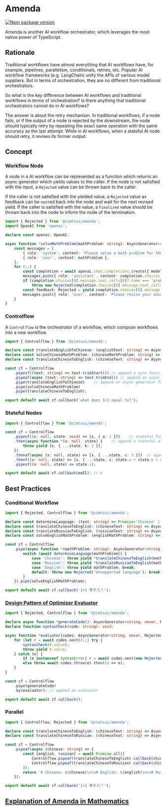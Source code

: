 # Amenda

[![Npm package version](https://img.shields.io/npm/v/@zimtsui/amenda?style=flat-square)](https://www.npmjs.com/package/@zimtsui/amenda)

Amenda is another AI workflow orchestrator, which leverages the most native power of TypeScript.

## Rationale

Traditional workflows have almost everything that AI workflows have, for example, pipelines, parallelism, conditionals, retries, etc. Popular AI workflow frameworks (e.g. LangChain) unify the APIs of various model suppliers. But in terms of orchestration, they are no different from traditional orchestrators.

So what is the key difference between AI workflows and traditional workflows in terms of orchestration? Is there anything that traditional orchestrators cannot do in AI workflows?

The answer is about the retry mechanism. In traditional workflows, if a node fails, or if the output of a node is rejected by the downstream, the node should typically retry by repeating the exact same operation with the same accuracy as the last attempt. While in AI workflows, when a stateful AI node should retry, it revises its former output.

## Concept

### Workflow Node

A node in a AI workflow can be represented as a function which returns an async generator which yields values to the caller. If the node is not satisfied with the input, a `Rejected` value can be thrown back to the caller.

If the caller is not satisfied with the yielded value, a `Rejected` value as feedback can be `next`ed back into the node and wait for the next revised yield. If the caller is satisfied with the value, a `Finalized` value should be thrown back into the node to inform the node of the termination.

```ts
import { Rejected } from '@zimtsui/amenda';
import OpenAI from 'openai';

declare const openai: OpenAI;

async function *solveMathProblem(mathProblem: string): AsyncGenerator<string, never, Rejected> {
	const messages = [
		{ role: 'system', content: 'Please solve a math problem for the user.' },
		{ role: 'user', content: mathProblem },
	];
	for (;;) {
		const completion = await openai.chat.completions.create({ model: 'gpt-4o', messages });
		messages.push({ role: 'assistant', content: completion.choices[0].message.content });
		if (completion.choices[0].message.tool_calls[0]?.name === 'problemTooHard')
			throw new Rejected(completion.choices[0].message.tool_calls[0].arguments.reason);
		const feedback: Rejected = yield completion.choices[0].message.content;
		messages.push({ role: 'user', content: `Please revise your answer upon the feedback: ${feedback.message}` });
	}
}
```

### Controlflow

A `Controlflow` is the orchestrator of a workflow, which compose workflows into a new workflow.

```ts
import { Controlflow } from '@zimtsui/amenda';

declare const translateEnglishToChinese: (englishText: string) => AsyncGenerator<string, never, Rejected>;
declare const solveChineseMathProblem: (chineseMathProblem: string) => AsyncGenerator<string, never, Rejected>;
declare const translateChineseToEnglish: (chineseText: string) => AsyncGenerator<string, never, Rejected>;

const cf = Controlflow
	.pipesf((text: string) => text.trimStart())	// append a sync function
	.pipeaf(async (text: string) => text.trimEnd())	// append an async function
	.pipe(translateEnglishToChinese)	// append an async generator function
	.pipe(solveChineseMathProblem)
	.pipe(translateChineseToEnglish);

export default await cf.callback('what does 1+1 equal to?');
```

### Stateful Nodes

```ts
import { Controlflow } from '@zimtsui/amenda';

const cf = Controlflow
	.pipesf((x: null, state: void) => [x, { a: 1 }])	// stateful functions returns/yields a tuple of output and a new state
	.then(async function *(x: null, state) {	// append a stateful async generator function
		throw yield [x, { ...state, b: 2 }];
	})
	.thenaf(async (x: null, state) => [x, { ...state, c: 3 }])	// append a stateful async function
	.thenf((x: null, state) => [x, { ...state, s: state.a + state.b + state.c }])	// append a stateful sync function
	.pipesf((x: null, state) => state.s);

export default await cf.callback(null);	// 6
```

## Best Practices

### Conditional Workflow

```ts
import { Rejected, Controlflow } from '@zimtsui/amenda';

declare const determineLanguage: (text: string) => Promise<'Chinese' | 'Russian' | 'English'>;
declare const translateChineseToEnglish: (chineseText: string) => AsyncGenerator<string, never, Rejected>;
declare const translateRussianToEnglish: (russianText: string) => AsyncGenerator<string, never, Rejected>;
declare const solveEnglishMathProblem: (englishMathProblem: string) => AsyncGenerator<string, never, Rejected>;

const cf = Controlflow
	.pipe(async function *(mathProblem: string): AsyncGenerator<string, never, Rejected> {
		switch (await determineLanguage(mathProblem)) {
			case 'Chinese': throw yield *translateChineseToEnglish(mathProblem); break;
			case 'Russian': throw yield *translateRussianToEnglish(mathProblem); break;
			case 'English': throw yield mathProblem; break;
			default: throw new Rejected('Unsupported language'); break;
		}
	}).pipe(solveEnglishMathProblem);

export default await cf.callback('1+1 等于几？');

```

### [Design Pattern of Optimizer Evaluator](https://www.anthropic.com/engineering/building-effective-agents)

```ts
import { Rejected, Controlflow } from '@zimtsui/amenda';

declare async function *generateCode(): AsyncGenerator<string, never, Rejected>;
declare function syntaxCheck(code: string): void;

async function *evaluator(codes: AsyncGenerator<string, never, Rejected>): AsyncGenerator<string, never, Rejected> {
	for (let r = await codes.next();;) try {
		syntaxCheck(r.value);
		throw yield r.value;
	} catch (e) {
		if (e instanceof SyntaxError) r = await codes.next(new Rejected(e.message));
		else throw await codes.throw(e).then(() => e);
	}
}

const cf = Controlflow
	.pipe(generateCode)
	.by(evaluator);	// append an evaluator

export default await cf.callback();
```

### Parallel

```ts
import { Controlflow, Rejected } from '@zimtsui/amenda';

declare const translateChineseToEnglish: (chineseText: string) => AsyncGenerator<string, never, Rejected>;
declare const translateChineseToRussian: (chineseText: string) => AsyncGenerator<string, never, Rejected>;

const cf = Controlflow
	.pipeaf(async (chinese: string) => {
		const [english, russian] = await Promise.all([
			Controlflow.pipeaf(translateChineseToEnglish).callback(chinese),
			Controlflow.pipeaf(translateChineseToRussian).callback(chinese),
		]);
		return `# Chinese: ${chinese}\n\n# English: ${english}\n\n# Russian: ${russian}`;
	});

export default await cf.callback('1+1 等于几？');
```

## [Explanation of Amenda in Mathematics](./explanation.md)
